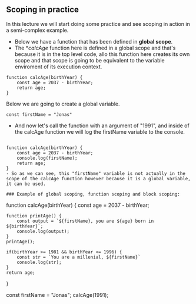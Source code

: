 ## Scoping in practice

In this lecture we will start doing some practice and see scoping in action in a semi-complex example.

- Below we have a function that has been defined in **global scope**.
-  The **calcAge* function here is defined in a global scope and that's because it is in the top level code, allo this function here creates its own scope and that scope is going to be equivalent to the variable enviroment of its execution context.

```
function calcAge(birthYear) {
    const age = 2037 - birthYear;
    return age;
}
```

Below we are going to create a global variable.
```
const firstName = "Jonas"
```
- And now let's call the function with an argument of "1991", and inside of the calcAge function we will log the firstName variable to the console.
```calcAge(1991);
```

```
function calcAge(birthYear) {
    const age = 2037 - birthYear;
    console.log(firstName);
    return age;
}
- So as we can see, this "firstName" variable is not actually in the scope of the calcAge function however because it is a global variable, it can be used.

### Example of global scoping, function scoping and block scoping:
```

function calcAge(birthYear) {
    const age = 2037 - birthYear;

    function printAge() {
        const output = `${firstName}, you are ${age} born in ${birthYear}`;
        console.log(output);
    }
    printAge();

    if(birthYear >= 1981 && birthYear <= 1996) {
        const str = `You are a millenial, ${firstName}`
        console.log(str);
    }
    return age;
}

const firstName = "Jonas";
calcAge(1991);
```
